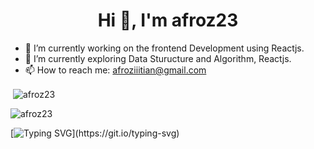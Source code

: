 <h1 align="center">Hi 👋, I'm afroz23</h1>

- 🔭 I’m currently working on the frontend Development using Reactjs.
- 🌱 I’m currently exploring Data Sturucture and Algorithm, Reactjs.
- 📫 How to reach me: afroziiitian@gmail.com
<!--  - 👨‍💻 All of my projects are available at [https://afrozquraishi.herokuapp.com/](https://afrozquraishi.herokuapp.com/)  -->
<p>&nbsp;<img align="center" src="https://github-readme-stats.vercel.app/api?username=afroz23&show_icons=true&locale=en" alt="afroz23" /></p>

<p><img align="center" src="https://github-readme-streak-stats.herokuapp.com/?user=afroz23&" alt="afroz23" /></p>
     
[![Typing SVG](https://readme-typing-svg.herokuapp.com?color=FF69B4&center=true&vCenter=true&lines=Thanks+for+Visiting!)](https://git.io/typing-svg)
